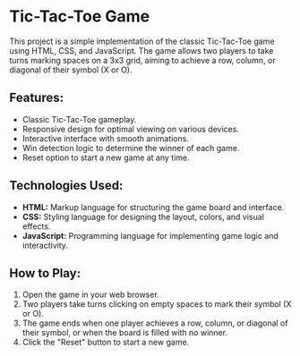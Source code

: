 # Tic-Tac-Toe Game

This project is a simple implementation of the classic Tic-Tac-Toe game using HTML, CSS, and JavaScript. The game allows two players to take turns marking spaces on a 3x3 grid, aiming to achieve a row, column, or diagonal of their symbol (X or O).

## Features:

- Classic Tic-Tac-Toe gameplay.
- Responsive design for optimal viewing on various devices.
- Interactive interface with smooth animations.
- Win detection logic to determine the winner of each game.
- Reset option to start a new game at any time.

## Technologies Used:

- **HTML:** Markup language for structuring the game board and interface.
- **CSS:** Styling language for designing the layout, colors, and visual effects.
- **JavaScript:** Programming language for implementing game logic and interactivity.

## How to Play:

1. Open the game in your web browser.
2. Two players take turns clicking on empty spaces to mark their symbol (X or O).
3. The game ends when one player achieves a row, column, or diagonal of their symbol, or when the board is filled with no winner.
4. Click the "Reset" button to start a new game.
   
